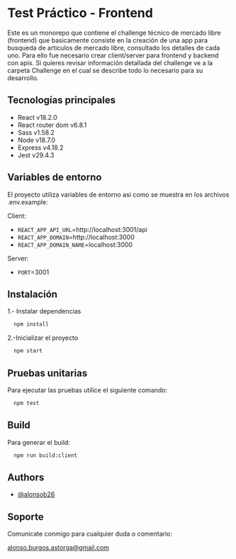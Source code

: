 # Test Práctico - Frontend

Este es un monorepo que contiene el challenge técnico de mercado libre (frontend) que basicamente consiste en la creación de una app para busqueda de articulos de mercado libre, consultado los detalles de cada uno. Para ello fue necesario crear client/server para frontend y backend con apis. Si quieres revisar información detallada del challenge ve a la carpeta Challenge en el cual se describe todo lo necesario para su desarrollo.

## Tecnologías principales

- React v18.2.0
- React router dom v6.8.1
- Sass v1.58.2
- Node v18.7.0
- Express v4.18.2
- Jest v29.4.3

## Variables de entorno

El proyecto utiliza variables de entorno asi como se muestra en los archivos .env.example:

Client:

- `REACT_APP_API_URL`=http://localhost:3001/api
- `REACT_APP_DOMAIN`=http://localhost:3000
- `REACT_APP_DOMAIN_NAME`=localhost:3000

Server:

- `PORT`=3001

## Instalación

1.- Instalar dependencias

```bash
  npm install
```

2.-Inicializar el proyecto

```bash
  npm start
```

## Pruebas unitarias

Para ejecutar las pruebas utilice el siguiente comando:

```bash
  npm test
```

## Build

Para generar el build:

```bash
  npm run build:client
```

## Authors

- [@alonsob26](https://www.github.com/alonsob26)

## Soporte

Comunicate conmigo para cualquier duda o comentario:

alonso.burgos.astorga@gmail.com
